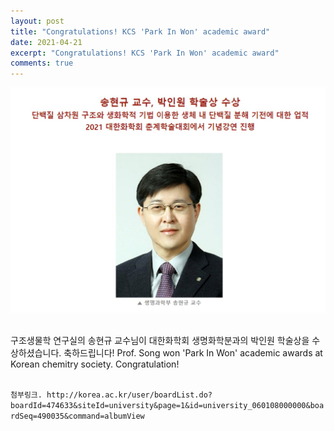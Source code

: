 ```yaml
---
layout: post
title: "Congratulations! KCS 'Park In Won' academic award"
date: 2021-04-21
excerpt: "Congratulations! KCS 'Park In Won' academic award"
comments: true
---
```


![ex_screenshot](/assets/img/KCS.jpg)

<br/>
구조생물학 연구실의 송현규 교수님이 대한화학회 생명화학분과의 박인원 학술상을 수상하셨습니다. 축하드립니다!
Prof. Song won 'Park In Won' academic awards at Korean chemitry society. Congratulation!

<br/>
<br/>

`첨부링크.
http://korea.ac.kr/user/boardList.do?boardId=474633&siteId=university&page=1&id=university_060108000000&boardSeq=490035&command=albumView` 
